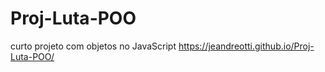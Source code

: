 # Proj-Luta-POO
 curto projeto com objetos no JavaScript
https://jeandreotti.github.io/Proj-Luta-POO/
